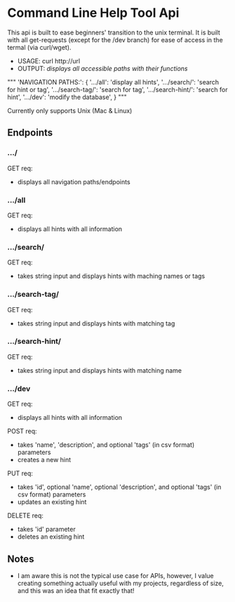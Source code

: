# Command Line Help Tool Api

This api is built to ease beginners' transition to the unix terminal. It is built with all get-requests (except for the /dev branch) for ease of access in the termal (via curl/wget).

- USAGE: curl http://url
- OUTPUT: _displays all accessible paths with their functions_

"""
    'NAVIGATION PATHS:': {
        '.../all': 'display all hints',
        '.../search/<query>': 'search for hint or tag',
        '.../search-tag/<query>': 'search for tag',
        '.../search-hint/<query>': 'search for hint',
        '.../dev': 'modify the database',
    }
"""

Currently only supports Unix (Mac & Linux)

## Endpoints

### .../
GET req:
- displays all navigation paths/endpoints

### .../all
GET req:
- displays all hints with all information

### .../search/<query>
GET req:
- takes string <query> input and displays hints with maching names or tags

### .../search-tag/<query>
GET req:
- takes string <query> input and displays hints with matching tag

### .../search-hint/<query>
GET req:
- takes string <query> input and displays hints with matching name

### .../dev
GET req:
- displays all hints with all information

POST req:
- takes 'name', 'description', and optional 'tags' (in csv format) parameters
- creates a new hint

PUT req:
- takes 'id', optional 'name', optional 'description', and optional 'tags' (in csv format) parameters
- updates an existing hint

DELETE req:
- takes 'id' parameter
- deletes an existing hint

## Notes
- I am aware this is not the typical use case for APIs, however, I value creating something actually useful with my projects, regardless of size, and this was an idea that fit exactly that!

